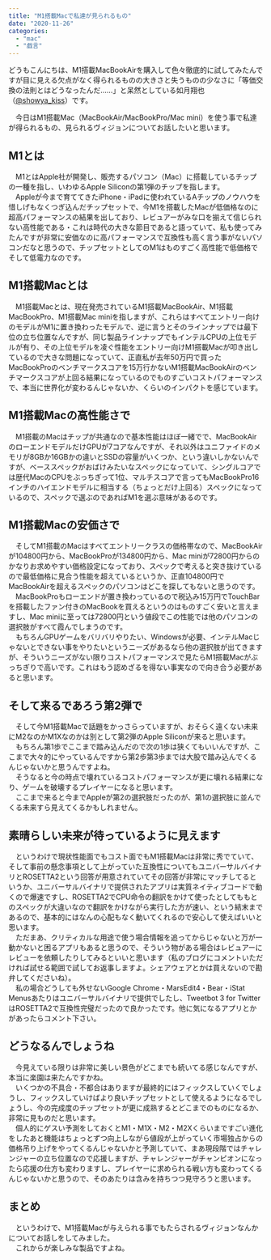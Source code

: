 ```yaml
---
title: "M1搭載Macで私達が見られるもの"
date: "2020-11-26"
categories: 
  - "mac"
  - "戯言"
---
```


どうもこんにちは、M1搭載MacBookAirを購入して色々徹底的に試してみたんですが目に見える欠点がなく得られるものの大きさと失うものの少なさに「等価交換の法則とはどうなったんだ……」と呆然としている如月翔也（[@showya\_kiss](http://twitter.com/showya_kiss)）です。  
  
　今日はM1搭載Mac（MacBookAir/MacBookPro/Mac mini）を使う事で私達が得られるもの、見られるヴィジョンについてお話したいと思います。  

## M1とは

　M1とはApple社が開発し、販売するパソコン（Mac）に搭載しているチップの一種を指し、いわゆるApple Siliconの第1弾のチップを指します。  
　Appleが今まで育ててきたiPhone・iPadに使われているAチップのノウハウを惜しげもなくつぎ込んだチップセットで、今M1を搭載したMacが低価格なのに超高パフォーマンスの結果を出しており、レビュアーがみな口を揃えて信じられない高性能である・これは時代の大きな節目であると語っていて、私も使ってみたんですが非常に安価なのに高パフォーマンスで互換性も高く言う事がないパソコンだなと思うので、チップセットとしてのM1はものすごく高性能で低価格でそして低電力なのです。  

## M1搭載Macとは

　M1搭載Macとは、現在発売されているM1搭載MacBookAir、M1搭載MacBookPro、M1搭載Mac miniを指しますが、これらはすべてエントリー向けのモデルがM1に置き換わったモデルで、逆に言うとそのラインナップでは最下位の立ち位置なんですが、同じ製品ラインナップでもインテルCPUの上位モデルが有り、その上位モデルを凌ぐ性能をエントリー向けM1搭載Macが叩き出しているので大きな問題になっていて、正直私が去年50万円で買ったMacBookProのベンチマークスコアを15万行かないM1搭載MacBookAirのベンチマークスコアが上回る結果になっているのでものすごいコストパフォーマンスで、本当に世界化が変わるんじゃないか、くらいのインパクトを感じています。  

## M1搭載Macの高性能さで

　M1搭載のMacはチップが共通なので基本性能はほぼ一緒でで、MacBookAirのローエンドモデルだけGPUが7コアなんですが、それ以外はユニファイドのメモリが8GBか16GBかの違いとSSDの容量がいくつか、という違いしかないんですが、ベーススペックがおばけみたいなスペックになっていて、シングルコアでは歴代MacのCPUをぶっちぎって1位、マルチスコアで言ってもMacBookPro16インチのハイエンドモデルに相当する（ちょっとだけ上回る）スペックになっているので、スペックで選ぶのであればM1を選ぶ意味があるのです。  

## M1搭載Macの安価さで

　そしてM1搭載のMacはすべてエントリークラスの価格帯なので、MacBookAirが104800円から、MacBookProが134800円から、Mac miniが72800円からのかなりお求めやすい価格設定になっており、スペックで考えると突き抜けているので最低価格に見合う性能を超えているというか、正直104800円でMacBookAirを超えるスペックのパソコンはどこを探してもないと思うのです。  
　MacBookProもローエンドが置き換わっているので税込み15万円でTouchBarを搭載したファン付きのMacBookを買えるというのはものすごく安いと言えますし、Mac miniに至っては72800円という値段でこの性能では他のパソコンの選択肢がすべて霞んでしまうのです。  
　もちろんGPUゲームをバリバリやりたい、Windowsが必要、インテルMacじゃないとできない事をやりたいというニーズがあるなら他の選択肢が出てきますが、そういうニーズがない限りコストパフォーマンスで見たらM1搭載Macがぶっちぎりで高いです。これはもう認めざるを得ない事実なので向き合う必要があると思います。  

## そして来るであろう第2弾で

　そして今M1搭載Macで話題をかっさらっていますが、おそらく遠くない未来にM2なのかM1Xなのかは別として第2弾のApple Siliconが来ると思います。  
　もちろん第1歩でここまで踏み込んだので次の1歩は狭くてもいいんですが、ここまで大々的にやっているんですから第2歩第3歩までは大股で踏み込んでくるんじゃないかと思うんですよね。  
　そうなると今の時点で壊れているコストパフォーマンスが更に壊れる結果になり、ゲームを破壊するプレイヤーになると思います。  
　ここまで来ると今までAppleが第2の選択肢だったのが、第1の選択肢に並んでくる未来すら見えてくるかもしれません。  

## 素晴らしい未来が待っているように見えます

　というわけで現状性能面でもコスト面でもM1搭載Macは非常に秀でていて、そして事前の懸念事項として上がっていた互換性についてもユニバーサルバイナリとROSETTA2という回答が用意されていてその回答が非常にマッチしてるというか、ユニバーサルバイナリで提供されたアプリは実質ネイティブコードで動くので爆速ですし、ROSETTA2でCPU命令の翻訳をかけて使ったとしてももとのスペックが大違いなので翻訳をかけながら実行した方が速い、という結末まであるので、基本的にはなんの心配もなく動いてくれるので安心して使えばいいと思います。  
　ただまあ、クリティカルな用途で使う場合情報を追ってからじゃないと万が一動かないと困るアプリもあると思うので、そういう物がある場合はレビュアーにレビューを依頼したりしてみるといいと思います（私のブログにコメントいただければ試せる範囲で試してお返事しますよ。シェアウェアとかは買えないので勘弁してくださいね）。  
　私の場合どうしても外せないGoogle Chrome・MarsEdit4・Bear・iStat Menusあたりはユニバーサルバイナリで提供でしたし、Tweetbot 3 for TwitterはROSETTA2で互換性完璧だったので良かったです。他に気になるアプリとかがあったらコメント下さい。  

## どうなるんでしょうね

　今見えている限りは非常に美しい景色がどこまでも続いてる感じなんですが、本当に楽園は来たんですかね。  
　いくつかの不具合・不都合はありますが最終的にはフィックスしていくでしょうし、フィックスしていけばより良いチップセットとして使えるようになるでしょうし、今の完成度のチップセットが更に成熟するとどこまでのものになるか、非常に見ものだと思います。  
　個人的にゲスい予測をしておくとM1・M1X・M2・M2Xくらいまですごい進化をしたあと機能はちょっとずつ向上しながら値段が上がっていく市場独占からの価格吊り上げをやってくるんじゃないかと予測していて、まあ現段階ではチャレンジャーの立ち位置なので応援しますが、チャレンジャーがチャンピオンになったら応援の仕方も変わりますし、プレイヤーに求められる戦い方も変わってくるんじゃないかと思うので、そのあたりは含みを持ちつつ見守ろうと思います。  

## まとめ

　というわけで、M1搭載Macが与えられる事でもたらされるヴィジョンなんかについてお話しをしてみました。  
　これからが楽しみな製品ですよね。
